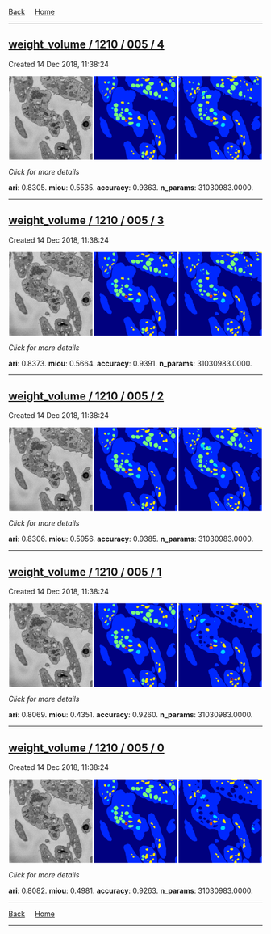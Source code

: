 
[Back](..)&nbsp;&nbsp;&nbsp;&nbsp;&nbsp;[Home](https://leapmanlab.github.io/snapshots)

---

<div class="summary"><a href="4"><h2>weight_volume / 1210 / 005 / 4</h2></a><p>Created 14 Dec 2018, 11:38:24
</p><a href="4"><img src="4/media/summary.png" align="center"></a><p>
<i>Click for more details</i>
</p></div>

**ari**: 0.8305. **miou**: 0.5535. **accuracy**: 0.9363. **n_params**: 31030983.0000. 

---

<div class="summary"><a href="3"><h2>weight_volume / 1210 / 005 / 3</h2></a><p>Created 14 Dec 2018, 11:38:24
</p><a href="3"><img src="3/media/summary.png" align="center"></a><p>
<i>Click for more details</i>
</p></div>

**ari**: 0.8373. **miou**: 0.5664. **accuracy**: 0.9391. **n_params**: 31030983.0000. 

---

<div class="summary"><a href="2"><h2>weight_volume / 1210 / 005 / 2</h2></a><p>Created 14 Dec 2018, 11:38:24
</p><a href="2"><img src="2/media/summary.png" align="center"></a><p>
<i>Click for more details</i>
</p></div>

**ari**: 0.8306. **miou**: 0.5956. **accuracy**: 0.9385. **n_params**: 31030983.0000. 

---

<div class="summary"><a href="1"><h2>weight_volume / 1210 / 005 / 1</h2></a><p>Created 14 Dec 2018, 11:38:24
</p><a href="1"><img src="1/media/summary.png" align="center"></a><p>
<i>Click for more details</i>
</p></div>

**ari**: 0.8069. **miou**: 0.4351. **accuracy**: 0.9260. **n_params**: 31030983.0000. 

---

<div class="summary"><a href="0"><h2>weight_volume / 1210 / 005 / 0</h2></a><p>Created 14 Dec 2018, 11:38:24
</p><a href="0"><img src="0/media/summary.png" align="center"></a><p>
<i>Click for more details</i>
</p></div>

**ari**: 0.8082. **miou**: 0.4981. **accuracy**: 0.9263. **n_params**: 31030983.0000. 

---

[Back](..)&nbsp;&nbsp;&nbsp;&nbsp;&nbsp;[Home](https://leapmanlab.github.io/snapshots)

---